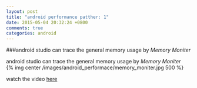 ```yaml
---
layout: post
title: "android performance patther: 1"
date: 2015-05-04 20:32:24 +0800
comments: true
categories: android
---
```


###android studio can trace the general memory usage by *Memory Moniter*  
<!--more-->

android studio can trace the general memory usage by *Memory Moniter*  
{% img center /images/android_performace/memory_moniter.jpg 500 %}  

watch the video [here](https://www.youtube.com/watch?v=7ls28uGMBEs&list=PLWz5rJ2EKKc9CBxr3BVjPTPoDPLdPIFCE&index=36)

